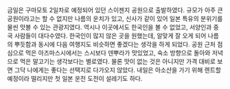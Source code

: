 금일은 구마모토 2일차로 예정되어 있던 스이젠지 공원으로 출발하였다. 규모가 아주 큰 공원이라고는 할 수 없지만 나름의 운치가 있고, 신사가 같이 있어 일본 특유의 분위기를 물씬 맛볼 수 있는 관광지였다. 역시나 이곳에서도 한국인을 볼 수 없었고, 서양인과 중국 사람들이 대다수였다. 한국인이 많지 않은 곳을 원했는데, 알맞게 잘 오게 되어 나름의 뿌듯함과 동시에 다음 여행지도 비슷하면 좋겠다는 생각을 하게 되었다. 공원 근처 점심으로 먹은 아즈마스시에서는 스시보다 덴뿌라가 맛있었고, 숙소 방향으로 돌아와 저녁으로 먹은 말고기는 생각보다는 별로였다. 물론 맛이 없는 것은 아니지만 가격 대비로 보면 그닥 나에게는 좋다는 선택지로 다가오지 않았다. 내일은 아소산을 가기 위해 렌트할 예정이라 떨리지만 첫 일본 운전 도전이 설레기도 하다.
